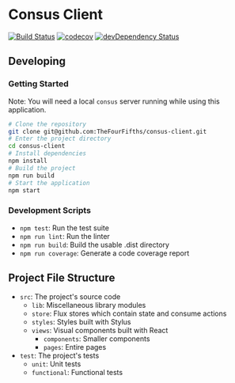 # Consus Client

[![Build Status](https://travis-ci.org/TheFourFifths/consus-client.svg?branch=dev)](https://travis-ci.org/TheFourFifths/consus-client)
[![codecov](https://codecov.io/gh/TheFourFifths/consus-client/branch/dev/graph/badge.svg)](https://codecov.io/gh/TheFourFifths/consus-client)
[![devDependency Status](https://david-dm.org/TheFourFifths/consus-client/dev-status.svg)](https://david-dm.org/TheFourFifths/consus-client?type=dev)

## Developing

### Getting Started

Note: You will need a local `consus` server running while using this application.

```bash
# Clone the repository
git clone git@github.com:TheFourFifths/consus-client.git
# Enter the project directory
cd consus-client
# Install dependencies
npm install
# Build the project
npm run build
# Start the application
npm start
```

### Development Scripts

* `npm test`: Run the test suite
* `npm run lint`: Run the linter
* `npm run build`: Build the usable .dist directory
* `npm run coverage`: Generate a code coverage report

## Project File Structure

* `src`: The project's source code
    * `lib`: Miscellaneous library modules
    * `store`: Flux stores which contain state and consume actions
    * `styles`: Styles built with Stylus
    * `views`: Visual components built with React
        * `components`: Smaller components
        * `pages`: Entire pages
* `test`: The project's tests
    * `unit`: Unit tests
    * `functional`: Functional tests
